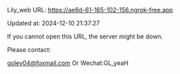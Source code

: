 Lily_web URL: https://ae6d-61-165-102-156.ngrok-free.app

Updated at: 2024-12-10 21:37:27

If you cannot open this URL, the server might be down.

Please contact: 

goley04@foxmail.com Or Wechat:GL_yeaH